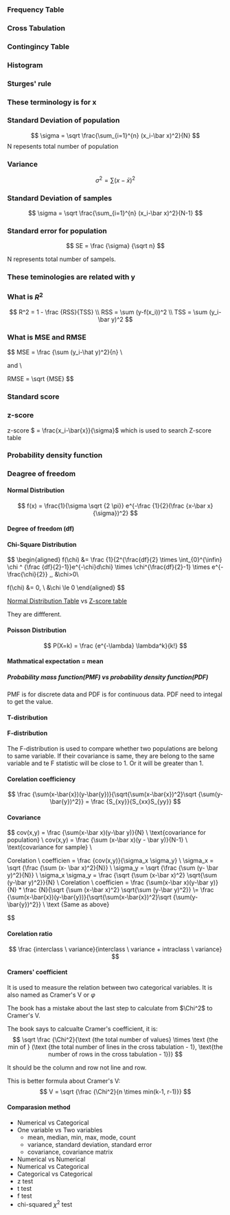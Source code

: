 ### Frequency Table
### Cross Tabulation
### Contingincy Table
### Histogram
### Sturges' rule

### These terminology is for x
### Standard Deviation of population
$$
\sigma = \sqrt \frac{\sum_{i=1}^{n} (x_i-\bar x)^2}{N}
$$
N repesents total number of population

### Variance
$$
\sigma ^2 = \sum (x-\bar x)^2
$$

### Standard Deviation of samples
$$
\sigma = \sqrt \frac{\sum_{i=1}^{n} (x_i-\bar x)^2}{N-1}
$$

### Standard error for population
$$
SE = \frac {\sigma} {\sqrt n}
$$

N represents total number of sampels.

### These teminologies are related with y
### What is $R^2$

$$
R^2 = 1 - \frac {RSS}{TSS} \\
RSS = \sum (y-f(x_i))^2 \\
TSS = \sum (y_i-\bar y)^2
$$

### What is MSE and RMSE
$$
MSE = \frac {\sum (y_i-\hat y)^2}{n} \\

and \\

RMSE = \sqrt {MSE}
$$

### Standard score
### z-score
z-score $ = \frac{x_i-\bar{x}}{\sigma}$ which is used to search Z-score table

### Probability density function
### Deagree of freedom
#### Normal Distribution
$$
f(x) = \frac{1}{\sigma \sqrt {2 \pi}} e^{-\frac {1}{2}(\frac {x-\bar x}{\sigma})^2}
$$

#### Degree of freedom (df)



####  Chi-Square Distribution
$$
\begin{aligned}
f(\chi) &= \frac {1}{2^{\frac{df}{2} \times \int_{0}^{\infin} \chi ^ {\frac {df}{2}-1}}e^{-\chi}d\chi} \times \chi^{\frac{df}{2}-1} \times e^{-\frac{\chi}{2}} \,, &\chi>0\\

f(\chi) &= 0, \ &\chi \le 0 
\end{aligned}
$$ 

[Normal Distribution Table](https://www.mathsisfun.com/data/standard-normal-distribution-table.html)  vs [Z-score table](https://www.z-table.com/)

They are diffferent.



#### Poisson Distribution
$$
P(X=k) = \frac {e^{-\lambda} \lambda^k}{k!}
$$

#### Mathmatical expectation = mean

##### Probability mass function(PMF) vs probability density function(PDF)
PMF is for discrete data and PDF is for continuous data. PDF need to integal to get the value.

#### T-distribution

#### F-distribution
The F-distribution is used to compare whether two populations are belong to same variable. If their covariance is same, they are belong to the same variable and te F statistic will be close to 1. Or it will be greater than 1.

#### Corelation coefficiency
$$
\frac {\sum(x-\bar{x})(y-\bar{y})}{\sqrt{\sum(x-\bar{x})^2}\sqrt {\sum(y-\bar{y})^2}} = \frac {S_{xy}}{S_{xx}S_{yy}}
$$

#### Covariance
$$
cov(x,y) = \frac {\sum(x-\bar x)(y-\bar y)}{N} \  \text{covariance for population} \\
cov(x,y) = \frac {\sum (x-\bar x)(y - \bar y)}{N-1} \ \text{covariance for sample} \\

Corelation \ coefficien = \frac {cov(x,y)}{\sigma_x \sigma_y} \\
\sigma_x = \sqrt {\frac {\sum (x- \bar x)^2}{N}} \\
\sigma_y = \sqrt {\frac {\sum (y- \bar y)^2}{N}} \\
\sigma_x \sigma_y = \frac {\sqrt {\sum (x-\bar x)^2} \sqrt{\sum (y-\bar y)^2}}{N} \\
Corelation \ coefficien = \frac {\sum(x-\bar x)(y-\bar y)}{N} * \frac {N}{\sqrt {\sum (x-\bar x)^2} \sqrt{\sum (y-\bar y)^2}} \\= \frac {\sum(x-\bar{x})(y-\bar{y})}{\sqrt{\sum(x-\bar{x})^2}\sqrt {\sum(y-\bar{y})^2}} \ \text {Same as above}

$$



#### Corelation ratio
$$
\frac {interclass \ variance}{interclass \ variance + intraclass \ variance}
$$

#### Cramers' coefficient
It is used to measure the relation between two categorical variables. It is also named as Cramer's V or $\varphi$



The book has a mistake about the last step to calculate from $\Chi^2$ to Cramer's V. 

The book says to calcualte Cramer's coefficient, it is:
$$
\sqrt \frac {\Chi^2}{\text {the total number of values} \times \text {the min of } (\text {the total number of lines in the cross tabulation - 1}, \text{the number of rows in the cross tabulation - 1})}
$$

It should be the column and row not line and row.

This is better formula about Cramer's V:
$$
V = \sqrt {\frac {\Chi^2}{n \times min(k-1, r-1)}}
$$

#### Comparasion method

* Numerical vs Categorical
* One variable vs Two variables
    - mean, median, min, max, mode, count
    - variance, standard deviation, standard error
    - covariance, covariance matrix
* Numerical vs Numerical
* Numerical vs Categorical
* Categorical vs Categorical
* z test
* t test
* f test
* chi-squared $\chi^2$ test
